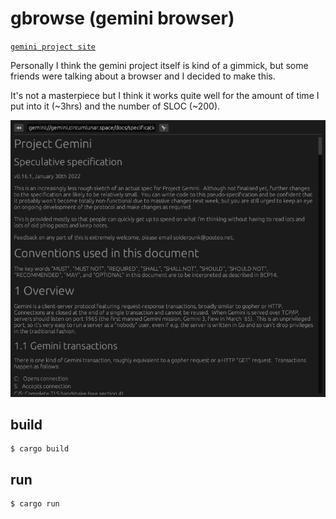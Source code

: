 # gbrowse (gemini browser)

[`gemini project site`](https://gemini.circumlunar.space/)

Personally I think the gemini project itself is kind of a gimmick, but some friends were talking about a browser and I decided to make this.

It's not a masterpiece but I think it works quite well for the amount of time I put into it (~3hrs) and the number of SLOC (~200).

![screenshot](./screenshots/screenshot.png)

## build
```
$ cargo build
```

## run
```
$ cargo run
```
